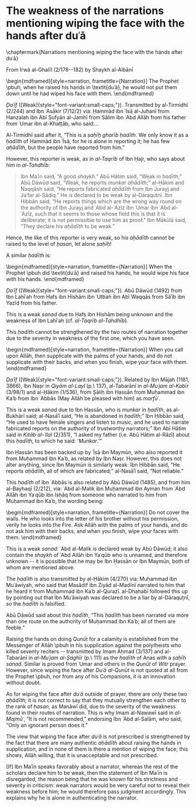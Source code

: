 

# The weakness of the narrations mentioning wiping the face with the hands after duʿā

\chaptermark{Narrations mentioning wiping the face with the hands after duʿā}

From Irwā al-Ghalīl (2/178--182) by Shaykh al-Albānī

\begin{mdframed}[style=narration, frametitle={Narration}]
The Prophet \pbuh, when he raised his hands in \textit{duʿā}, he would not put them down until he had wiped his face with them.
\end{mdframed}

_Ḍaʿīf_ ([Weak]{style="font-variant:small-caps;"}). Transmitted by al-Tirmidhī (2/244) and Ibn ʿAsākir (7/12/2) via: Ḥammād ibn ʿIsā al-Juhanī from Hanzalah ibn Abī Sufyān al-Jamhī from Sālim ibn ʿAbd Allāh from his father from ʿUmar ibn al-Khaṭṭāb, who said:...

Al-Tirmidhī said after it, “This is a _ṣaḥīḥ gharīb ḥadīth_. We only know it as a _ḥadīth_ of Ḥammād ibn ʿĪsā, for he is alone in reporting it; he has few _aḥādīth_, but the people have reported from him.”

However, this reporter is weak, as in _al-Taqrīb_ of Ibn Ḥajr, who says about him in _al-Tahdhīb_:

> Ibn Maʿīn said, “A good _shaykh_.” Abū Hātim said, “Weak in _ḥadīth_;” Abū Dāwūd said, “Weak, he reports _munkar aḥādīth_;” al-Ḥākim and Naqqāsh said, “He reports fabricated _aḥādīth_ from Ibn Jurayj and Jaʿfar al-Sādiq.” He is declared to be weak by al-Dāraquṭnī. Ibn Ḥibbān said, “He reports things which are the wrong way round on the authority of Ibn Jurayj and ʿAbd al-ʿAzīz ibn ʿUmar ibn ʿAbd al-ʿAzīz, such that it seems to those whose field this is that it is deliberate; it is not permissible to use him as proof.” Ibn Mākūlā said, “They declare his _aḥādīth_ to be weak.”

Hence, the like of this reporter is very weak, so his _aḥādīth_ cannot be raised to the level of _ḥasan_, let alone _ṣaḥīḥ_!

A similar _ḥadīth_ is:

\begin{mdframed}[style=narration, frametitle={Narration}]
When the Prophet \pbuh did \textit{duʿā} and raised his hands, he would wipe his face with his hands.
\end{mdframed}

_Ḍaʿīf_ ([Weak]{style="font-variant:small-caps;"}). Abū Dāwūd (1492) from Ibn Lahīʿah from Ḥafṣ ibn Hishām ibn ʿUtbah ibn Abī Waqqās from Sāʾib ibn Yazīd from his father.

This is a weak _sanad_ due to Ḥafṣ ibn Hishām being unknown and the weakness of Ibn Lahīʿah (cf. _al-Taqrīb al-Tahdhīb_).

This _ḥadīth_ cannot be strengthened by the two routes of narration together due to the severity in weakness of the first one, which you have seen.

\begin{mdframed}[style=narration, frametitle={Narration}]
When you call upon Allāh, then supplicate with the palms of your hands, and do not supplicate with their backs, and when you finish, wipe your face with them.
\end{mdframed}

_Ḍaʿīf_ ([Weak]{style="font-variant:small-caps;"}). Related by Ibn Mājah (1181, 3866), Ibn Naṣr in _Qiyām al-Layl_ (p.\ 137), al-Tabarānī in _al-Muʿjam al-Kabīr_ (3/98/1) and al-Ḥākim (1/536), from Ṣāliḥ ibn Ḥassān from Muḥammad ibn Kaʿb from Ibn ʿAbbās (May Allāh be pleased with him) as _marfūʿ_.

This is a weak _sanad_ due to Ibn Ḥassān, who is _munkar_ in _ḥadīth_, as al-Bukhārī said; al-Nasāʾī said, “He is abandoned in _ḥadīth_;” Ibn Ḥibbān said, “He used to have female singers and listen to music, and he used to narrate fabricated reports on the authority of trustworthy narrators;” Ibn Abī Hātim said in _Kitāb al-ʿIlal_ (2/351), “I asked my father (i.e. Abū Hātim al-Rāzī) about this _ḥadīth_, to which he said: ‘_Munkar_.’”

Ibn Ḥassān has been backed up by ʿĪsā ibn Maymūn, who also reported it from Muḥammad ibn Kaʿb, as related by Ibn Naṣr. However, this does not alter anything, since Ibn Maymūn is similarly weak: Ibn Ḥibbān said, “He reports _aḥādīth_, all of which are fabricated;” al-Nasāʾī said, “Not reliable.”

This _ḥadīth_ of Ibn ʿAbbās is also related by Abū Dāwūd (1485), and from him al-Bayhaqī (2/212), via: ʿAbd al-Malik ibn Muḥammad ibn Ayman from ʿAbd Allāh ibn Yaʿqūb ibn Isḥāq from someone who narrated to him from Muḥammad ibn Kaʿb, the wording being:

\begin{mdframed}[style=narration, frametitle={Narration}]
Do not cover the walls. He who looks into the letter of his brother without his permission, verily he looks into the Fire. Ask Allāh with the palms of your hands, and do not ask him with their backs, and when you finish, wipe your faces with them.
\end{mdframed}

This is a weak _sanad_: ʿAbd al-Malik is declared weak by Abū Dāwūd; it also contain the _shaykh_ of ʿAbd Allāh ibn Yaʿqūb who is unnamed, and therefore unknown -- it is possible that he may be Ibn Ḥassān or Ibn Maymūn, both of whom are mentioned above.

The _ḥadīth_ is also transmitted by al-Ḥākim (4/270) via: Muḥammad ibn Muʿāwiyah, who said that Masādif ibn Ziyād al-Madīnī narrated to him that he heard it from Muḥammad ibn Kaʿb al-Qurazī. al-Dhahabī followed this up by pointing out that Ibn Muʿāwiyah was declared to be a liar by al-Dāraquṭnī, so the _ḥadīth_ is falsified.

Abū Dāwūd said about this _ḥadīth_, “This _ḥadīth_ has been narrated via more than one route on the authority of Muḥammad ibn Kaʿb; all of them are feeble.”

Raising the hands on doing _Qunūt_ for a calamity is established from the Messenger of Allāh \pbuh in his supplication against the polytheists who killed seventy reciters -- transmitted by Imam Aḥmad (3/137) and al-Tabarānī in _al-Muʿjam al-Ṣaghīr_ (p.\ 111) as the _ḥadīth_ of Anas with a _ṣaḥīḥ sanad_. Similar is proved from ʿUmar and others in the _Qunūt_ of _Witr_ prayer. However, since wiping the face after _Duʿā al-Qunūt_ is not quoted at all from the Prophet \pbuh, nor from any of his Companions, it is an innovation without doubt.

As for wiping the face after _duʿā_ outside of prayer, there are only these two _aḥādīth_; it is not correct to say that they mutually strengthen each other to the rank of _ḥasan_, as Manāwī did, due to the severity of the weakness found in their routes of narration. This is why Imam al-Nawawī said in _al-Majmūʿ_, “It is not recommended,” endorsing Ibn ʿAbd al-Salām, who said, “Only an ignorant person does it.”

The view that wiping the face after _duʿā_  is not prescribed is strengthened by the fact that there are many authentic _aḥādīth_ about raising the hands in supplication, and in none of them is there a mention of wiping the face; this shows, Allāh willing, that it is unacceptable and not prescribed.

[If] Ibn Maʿīn speaks favorably about a narrator, whereas the rest of the scholars declare him to be weak, then the statement of Ibn Maʿīn is disregarded, the reason being that he was known for his strictness and severity in criticism: weak narrators would be very careful not to reveal their weakness before him; he would therefore pass judgment accordingly. This explains why he is alone in authenticating the narrator.


